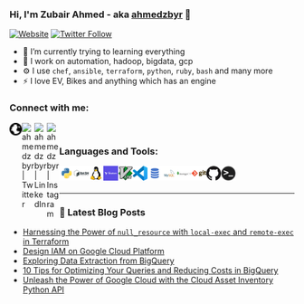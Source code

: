 ### Hi, I'm Zubair Ahmed - aka [ahmedzbyr][website] 👋

[![Website](https://img.shields.io/website?label=ahmedzbyr.gitlab.io&style=for-the-badge&url=https%3A%2F%2Fahmedzbyr.gitlab.io)](https://ahmedzbyr.gitlab.io/)
[![Twitter Follow](https://img.shields.io/twitter/follow/ahmedzbyr?color=1DA1F2&logo=twitter&style=for-the-badge)](https://twitter.com/ahmedzbyr)

- 🌱 I’m currently trying to learning everything 
- 🏢 I work on automation, hadoop, bigdata, gcp
- ⚙️ I use `chef`, `ansible`, `terraform`, `python`, `ruby`, `bash` and many more
- ⚡ I love EV, Bikes and anything which has an engine

### Connect with me:

[<img align="left" alt="ahmedzbyr.gitlab.io" width="22px" src="https://raw.githubusercontent.com/iconic/open-iconic/master/svg/globe.svg" />][website]
[<img align="left" alt="ahmedzbyr | Twitter" width="22px" src="https://cdn.jsdelivr.net/npm/simple-icons@v3/icons/twitter.svg" />][twitter]
[<img align="left" alt="ahmedzbyr | LinkedIn" width="22px" src="https://cdn.jsdelivr.net/npm/simple-icons@v3/icons/linkedin.svg" />][linkedin]
[<img align="left" alt="ahmedzbyr | Instagram" width="22px" src="https://cdn.jsdelivr.net/npm/simple-icons@v3/icons/instagram.svg" />][instagram]

<br />

### Languages and Tools:

[<img align="left" alt="Python" width="26px" src="https://raw.githubusercontent.com/github/explore/80688e429a7d4ef2fca1e82350fe8e3517d3494d/topics/python/python.png" />][website]
[<img align="left" alt="Bash" width="26px" src="https://raw.githubusercontent.com/github/explore/80688e429a7d4ef2fca1e82350fe8e3517d3494d/topics/bash/bash.png" />][website]
[<img align="left" alt="Bash" width="26px" src="https://raw.githubusercontent.com/github/explore/80688e429a7d4ef2fca1e82350fe8e3517d3494d/topics/linux/linux.png" />][website]
[<img align="left" alt="Bash" width="26px" src="https://raw.githubusercontent.com/github/explore/80688e429a7d4ef2fca1e82350fe8e3517d3494d/topics/terraform/terraform.png" />][website]
[<img align="left" alt="Bash" width="26px" src="https://raw.githubusercontent.com/github/explore/80688e429a7d4ef2fca1e82350fe8e3517d3494d/topics/vim/vim.png" />][website]
[<img align="left" alt="VS Code" width="26px" src="https://raw.githubusercontent.com/github/explore/80688e429a7d4ef2fca1e82350fe8e3517d3494d/topics/visual-studio-code/visual-studio-code.png" />][website]
[<img align="left" alt="SQL" width="26px" src="https://raw.githubusercontent.com/github/explore/80688e429a7d4ef2fca1e82350fe8e3517d3494d/topics/sql/sql.png" />][website]
[<img align="left" alt="MySQL" width="26px" src="https://raw.githubusercontent.com/github/explore/80688e429a7d4ef2fca1e82350fe8e3517d3494d/topics/mysql/mysql.png" />][website]
[<img align="left" alt="MongoDB" width="26px" src="https://raw.githubusercontent.com/github/explore/80688e429a7d4ef2fca1e82350fe8e3517d3494d/topics/mongodb/mongodb.png" />][website]
[<img align="left" alt="Git" width="26px" src="https://raw.githubusercontent.com/github/explore/80688e429a7d4ef2fca1e82350fe8e3517d3494d/topics/git/git.png" />][website]
[<img align="left" alt="GitHub" width="26px" src="https://raw.githubusercontent.com/github/explore/78df643247d429f6cc873026c0622819ad797942/topics/github/github.png" />][website]
[<img align="left" alt="Terminal" width="26px" src="https://raw.githubusercontent.com/github/explore/80688e429a7d4ef2fca1e82350fe8e3517d3494d/topics/terminal/terminal.png" />][website]

<br />
<br />


---

### 📕 Latest Blog Posts

<!-- BLOG-POST-LIST:START -->
- [Harnessing the Power of `null_resource` with `local-exec` and `remote-exec` in Terraform](https://ahmedzbyr.gitlab.io/gcp/exec-gce/)
- [Design IAM on Google Cloud Platform](https://ahmedzbyr.gitlab.io/gcp/iam-module-design/)
- [Exploring Data Extraction from BigQuery](https://ahmedzbyr.gitlab.io/gcp/bq-data-export/)
- [10 Tips for Optimizing Your Queries and Reducing Costs in BigQuery](https://ahmedzbyr.gitlab.io/gcp/bq-optimize-costs/)
- [Unleash the Power of Google Cloud with the Cloud Asset Inventory Python API](https://ahmedzbyr.gitlab.io/gcp/gcp-cai-python-api/)
<!-- BLOG-POST-LIST:END -->


[website]: https://ahmedzbyr.gitlab.io/
[twitter]: https://twitter.com/ahmedzbyr
[instagram]: https://instagram.com/ahmedzbyr
[linkedin]: https://linkedin.com/in/ahmedzbyr
